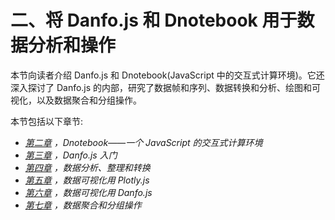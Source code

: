 

# 二、将 Danfo.js 和 Dnotebook 用于数据分析和操作

本节向读者介绍 Danfo.js 和 Dnotebook(JavaScript 中的交互式计算环境)。它还深入探讨了 Danfo.js 的内部，研究了数据帧和序列、数据转换和分析、绘图和可视化，以及数据聚合和分组操作。

本节包括以下章节:

*   [*第二章*](B17076_02_ePub_RK.xhtml#_idTextAnchor045) *，Dnotebook——一个 JavaScript 的交互式计算环境*
*   [*第三章*](B17076_03_ePub_RK.xhtml#_idTextAnchor066) *，Danfo.js 入门*
*   [*第四章*](B17076_04_ePub_RK.xhtml#_idTextAnchor082) *，数据分析、整理和转换*
*   [*第五章*](B17076_05_ePub_RK.xhtml#_idTextAnchor099) *，数据可视化用 Plotly.js*
*   [*第六章*](B17076_06_ePub_RK.xhtml#_idTextAnchor117) *，数据可视化用 Danfo.js*
*   [*第七章*](B17076_07_ePub_RK.xhtml#_idTextAnchor135) *，数据聚合和分组操作*
